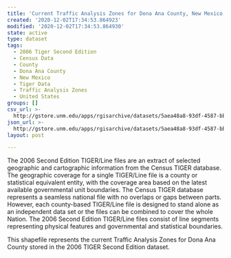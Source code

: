```yaml
---
title: 'Current Traffic Analysis Zones for Dona Ana County, New Mexico, 2006se TIGER'
created: '2020-12-02T17:34:53.864923'
modified: '2020-12-02T17:34:53.864930'
state: active
type: dataset
tags:
  - 2006 Tiger Second Edition
  - Census Data
  - County
  - Dona Ana County
  - New Mexico
  - Tiger Data
  - Traffic Analysis Zones
  - United States
groups: []
csv_url: >-
  http://gstore.unm.edu/apps/rgisarchive/datasets/5aea48a8-93df-4587-bbb0-4f74fef7a093/tgr2006se_dona_taz.derived.csv
json_url: >-
  http://gstore.unm.edu/apps/rgisarchive/datasets/5aea48a8-93df-4587-bbb0-4f74fef7a093/tgr2006se_dona_taz.derived.json
layout: post

---
```

The 2006 Second Edition TIGER/Line files are an extract of selected geographic and cartographic information from the Census TIGER database.  The geographic coverage for a single TIGER/Line file is a county or statistical equivalent entity, with the coverage area based on the latest available governmental unit boundaries. The Census TIGER database represents a seamless national file with no overlaps or gaps between parts.  However, each county-based TIGER/Line file is designed to stand alone as an independent data set or the files can be combined to cover the whole Nation.  The 2006 Second Edition  TIGER/Line files consist of line segments representing physical features and governmental and statistical boundaries.  

This shapefile represents the current Traffic Analysis Zones for Dona Ana County stored in the 2006 TIGER Second Edition dataset.
